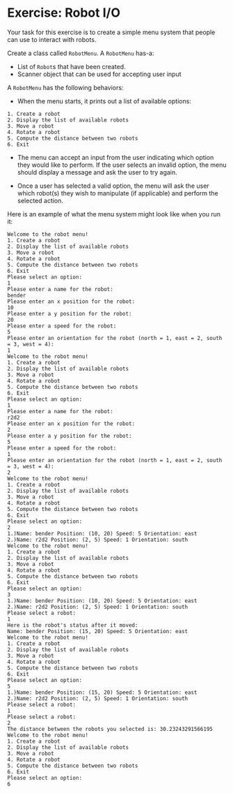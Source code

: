 # Exercise: Robot I/O

Your task for this exercise is to create a simple menu system that people can use to interact with robots.

Create a class called `RobotMenu`. A `RobotMenu` has-a:

* List of `Robot`s that have been created.
* Scanner object that can be used for accepting user input

A `RobotMenu` has the following behaviors:

* When the menu starts, it prints out a list of available options:

```nohighlight
1. Create a robot
2. Display the list of available robots
3. Move a robot
4. Rotate a robot
5. Compute the distance between two robots
6. Exit
```

* The menu can accept an input from the user indicating which option they would like to perform. If the user selects an invalid option, the menu should display a message and ask the user to try again.

* Once a user has selected a valid option, the menu will ask the user which robot(s) they wish to manipulate (if applicable) and perform the selected action.

Here is an example of what the menu system might look like when you run it:

```nohighlight
Welcome to the robot menu!
1. Create a robot
2. Display the list of available robots
3. Move a robot
4. Rotate a robot
5. Compute the distance between two robots
6. Exit
Please select an option:
1
Please enter a name for the robot:
bender
Please enter an x position for the robot:
10
Please enter a y position for the robot:
20
Please enter a speed for the robot:
5
Please enter an orientation for the robot (north = 1, east = 2, south = 3, west = 4):
1
Welcome to the robot menu!
1. Create a robot
2. Display the list of available robots
3. Move a robot
4. Rotate a robot
5. Compute the distance between two robots
6. Exit
Please select an option:
1
Please enter a name for the robot:
r2d2
Please enter an x position for the robot:
2
Please enter a y position for the robot:
5
Please enter a speed for the robot:
1
Please enter an orientation for the robot (north = 1, east = 2, south = 3, west = 4):
2
Welcome to the robot menu!
1. Create a robot
2. Display the list of available robots
3. Move a robot
4. Rotate a robot
5. Compute the distance between two robots
6. Exit
Please select an option:
2
1.)Name: bender Position: (10, 20) Speed: 5 Orientation: east
2.)Name: r2d2 Position: (2, 5) Speed: 1 Orientation: south
Welcome to the robot menu!
1. Create a robot
2. Display the list of available robots
3. Move a robot
4. Rotate a robot
5. Compute the distance between two robots
6. Exit
Please select an option:
3
1.)Name: bender Position: (10, 20) Speed: 5 Orientation: east
2.)Name: r2d2 Position: (2, 5) Speed: 1 Orientation: south
Please select a robot:
1
Here is the robot's status after it moved:
Name: bender Position: (15, 20) Speed: 5 Orientation: east
Welcome to the robot menu!
1. Create a robot
2. Display the list of available robots
3. Move a robot
4. Rotate a robot
5. Compute the distance between two robots
6. Exit
Please select an option:
5
1.)Name: bender Position: (15, 20) Speed: 5 Orientation: east
2.)Name: r2d2 Position: (2, 5) Speed: 1 Orientation: south
Please select a robot:
1
Please select a robot:
2
The distance between the robots you selected is: 30.23243291566195
Welcome to the robot menu!
1. Create a robot
2. Display the list of available robots
3. Move a robot
4. Rotate a robot
5. Compute the distance between two robots
6. Exit
Please select an option:
6
```
